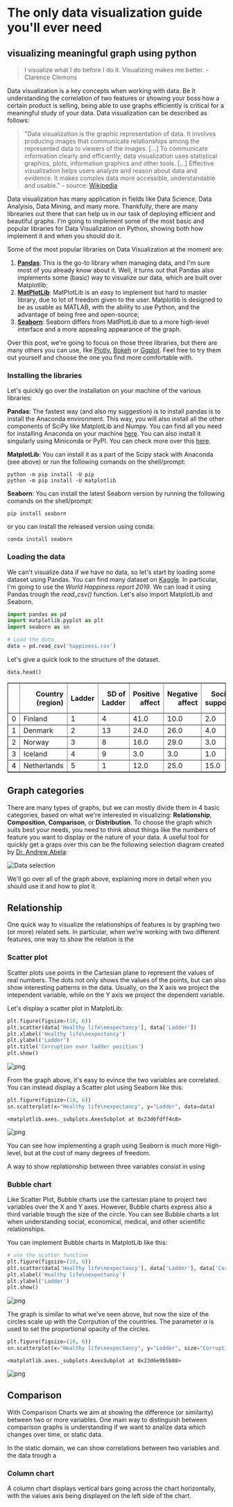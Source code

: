 # The only data visualization guide you'll ever need
## visualizing meaningful graph using python

> I visualize what I do before I do it. Visualizing makes me better. -
> Clarence Clemons

Data visualization is a key concepts when working with data. Be it understanding the correlation of two features or showing your boss how a certain product is selling, being able to use graphs efficiently is critical for a meaningful study of your data. Data visualization can be described as follows:
> "Data visualization is the graphic representation of data. It involves producing images that communicate relationships among the represented data to viewers of the images. [...] To communicate information clearly and efficiently, data visualization uses statistical graphics, plots, information graphics and other tools. [...] Effective visualization helps users analyze and reason about data and evidence. It makes complex data more accessible, understandable and usable." -
> source: [Wikipedia](https://en.wikipedia.org/wiki/Data_visualization)

Data visualization has many application in fields like Data Science, Data Analyisis, Data Mining, and many more. Thankfully, there are many librearies out there that can help us in our task of deploying efficient and beautiful graphs. I'm going to implement some of the most basic and popular libraries for Data Visualization on Python, showing both how implement it and when you should do it. 

Some of the most popular libraries on Data Visualization at the moment are:
1. [**Pandas**](https://pandas.pydata.org/pandas-docs/stable/user_guide/visualization.html): This is the go-to library when managing data, and I'm sure most of you already know about it. Well, it turns out that Pandas also implements some (basic) way to visualize our data, which are built over Matplotlib; 
2. [**MatPlotLib**](https://matplotlib.org/): MatPlotLib is an easy to implement but hard to master library, due to lot of freedom given to the user. Matplotlib is designed to be as usable as MATLAB, with the ability to use Python, and the advantage of being free and open-source;
3. [**Seaborn**](https://seaborn.pydata.org/): Seaborn differs from MatPlotLib due to a more high-level interface and a more appealing appearance of the graph.

Over this post, we're going to focus on those three libraries, but there are many others you can use, like [Plotly](https://plot.ly/python/), [Bokeh](https://docs.bokeh.org/en/latest/index.html) or [Ggplot](http://ggplot.yhathq.com/). Feel free to try them out yourself and choose the one you find more comfortable with.

### Installing the libraries
Let's quickly go over the installation on your machine of the various libraries:

**Pandas**: The fastest way (and also my suggestion) is to install pandas is to install the Anaconda environment. This way, you will also install all the other components of SciPy like MatplotLib and Numpy. You can find all you need for installing Anaconda on your machine [here](https://docs.continuum.io/anaconda/install/). You can also install it singularly using Miniconda or PyPI. You can check more over this [here](https://pandas.pydata.org/pandas-docs/stable/getting_started/install.html).

**MatplotLib**: You can install it as a part of the Scipy stack with Anaconda (see above) or run the following comands on the shell/prompt:

```
python -m pip install -U pip
python -m pip install -U matplotlib
```

**Seaborn**: You can install the latest Seaborn version by running the following comands on the shell/prompt:

```
pip install seaborn
```
or you can install the released version using conda:

```
conda install seaborn
```

### Loading the data

We can't visualize data if we have no data, so let's start by loading some dataset using Pandas. You can find many dataset on [Kaggle](https://www.kaggle.com/). In particular, I'm going to use the *World Happiness report 2019*. We can load it using Pandas trough the *read_csv()* function. Let's also import MatplotLib and Seaborn.


```python
import pandas as pd
import matplotlib.pyplot as plt
import seaborn as sn

# Load the data
data = pd.read_csv('happiness.csv')
```

Let's give a quick look to the structure of the dataset.


```python
data.head()
```




<div>
<style scoped>
    .dataframe tbody tr th:only-of-type {
        vertical-align: middle;
    }

    .dataframe tbody tr th {
        vertical-align: top;
    }

    .dataframe thead th {
        text-align: right;
    }
</style>
<table border="1" class="dataframe">
  <thead>
    <tr style="text-align: right;">
      <th></th>
      <th>Country (region)</th>
      <th>Ladder</th>
      <th>SD of Ladder</th>
      <th>Positive affect</th>
      <th>Negative affect</th>
      <th>Social support</th>
      <th>Freedom</th>
      <th>Corruption</th>
      <th>Generosity</th>
      <th>Log of GDP\nper capita</th>
      <th>Healthy life\nexpectancy</th>
    </tr>
  </thead>
  <tbody>
    <tr>
      <td>0</td>
      <td>Finland</td>
      <td>1</td>
      <td>4</td>
      <td>41.0</td>
      <td>10.0</td>
      <td>2.0</td>
      <td>5.0</td>
      <td>4.0</td>
      <td>47.0</td>
      <td>22.0</td>
      <td>27.0</td>
    </tr>
    <tr>
      <td>1</td>
      <td>Denmark</td>
      <td>2</td>
      <td>13</td>
      <td>24.0</td>
      <td>26.0</td>
      <td>4.0</td>
      <td>6.0</td>
      <td>3.0</td>
      <td>22.0</td>
      <td>14.0</td>
      <td>23.0</td>
    </tr>
    <tr>
      <td>2</td>
      <td>Norway</td>
      <td>3</td>
      <td>8</td>
      <td>16.0</td>
      <td>29.0</td>
      <td>3.0</td>
      <td>3.0</td>
      <td>8.0</td>
      <td>11.0</td>
      <td>7.0</td>
      <td>12.0</td>
    </tr>
    <tr>
      <td>3</td>
      <td>Iceland</td>
      <td>4</td>
      <td>9</td>
      <td>3.0</td>
      <td>3.0</td>
      <td>1.0</td>
      <td>7.0</td>
      <td>45.0</td>
      <td>3.0</td>
      <td>15.0</td>
      <td>13.0</td>
    </tr>
    <tr>
      <td>4</td>
      <td>Netherlands</td>
      <td>5</td>
      <td>1</td>
      <td>12.0</td>
      <td>25.0</td>
      <td>15.0</td>
      <td>19.0</td>
      <td>12.0</td>
      <td>7.0</td>
      <td>12.0</td>
      <td>18.0</td>
    </tr>
  </tbody>
</table>
</div>



## Graph categories

There are many types of graphs, but we can mostly divide them in 4 basic categories, based on what we're interested in visualizing: **Relationship**, **Composition**, **Comparison**, or **Distribution**. To choose the graph which suits best your needs, you need to think about things like the numbers of feature you want to display or the nature of your data. A useful tool for quickly get a graps over this can be the following selection diagram created by [Dr. Andrew Abela](https://extremepresentation.typepad.com/about.html):

![Data selection](./graph_sel.png)

We'll go over all of the graph above, explaining more in detail when you should use it and how to plot it. 

## Relationship

One quick way to visualize the relationships of features is by graphing two (or more) related sets. In particular, when we're working with two different features, one way to show the relation is the 
### Scatter plot
Scatter plots use points in the Cartesian plane to represent the values of real numbers. The dots not only shows the values of the points, but can also show interesting patterns in the data. Usually, on the X axis we project the intependent variable, while on the Y axis we project the dependent variable. 

Let's display a scatter plot in MatplotLib:


```python
plt.figure(figsize=(10, 6))
plt.scatter(data['Healthy life\nexpectancy'], data['Ladder'])
plt.xlabel('Healthy life\nexpectancy')
plt.ylabel('Ladder')
plt.title('Corruption over ladder position')
plt.show()
```


![png](output_6_0.png)


From the graph above, it's easy to evince the two variables are correlated. You can instead display a Scatter plot using Seaborn like this:


```python
plt.figure(figsize=(10, 6))
sn.scatterplot(x="Healthy life\nexpectancy", y="Ladder", data=data)
```




    <matplotlib.axes._subplots.AxesSubplot at 0x23d6fdff4c8>




![png](output_8_1.png)


You can see how implementing a graph using Seaborn is much more High-level, but at the cost of many degrees of freedom. 

A way to show replationship between three variables consist in using 
### Bubble chart
Like Scatter Plot, Bubble charts use the cartesian plane to project two variables over the X and Y axes. However, Bubble charts express also a third variable trough the size of the circle. You can see Bubble charts a lot when understanding social, economical, medical, and other scientific relationships.

You can implement Bubble charts in MatplotLib like this:


```python
# use the scatter function
plt.figure(figsize=(10, 6))
plt.scatter(data['Healthy life\nexpectancy'], data['Ladder'], data['Corruption'], alpha=0.6)
plt.xlabel('Healthy life\nexpectancy')
plt.ylabel('Ladder')
plt.show()
```


![png](output_10_0.png)


The graph is similar to what we've seen above, but now the size of the circles scale up with the Corrpution of the countries. The parameter $\alpha$ is used to set the proportional opacity of the circles. 


```python
plt.figure(figsize=(10, 6))
sn.scatterplot(x="Healthy life\nexpectancy", y="Ladder", size="Corruption",data=data)
```




    <matplotlib.axes._subplots.AxesSubplot at 0x23d6e9b5b88>




![png](output_12_1.png)


## Comparison
With Comparison Charts we aim at showing the difference (or similarity) between two or more variables. One main way to distinguish between comparison graphs is understanding if we want to analize data which changes over time, or static data. 

In the static domain, we can show correlations between two variables and the data trough a 
### Column chart
A column chart displays vertical bars going across the chart horizontally, with the values axis being displayed on the left side of the chart. 


```python

```
